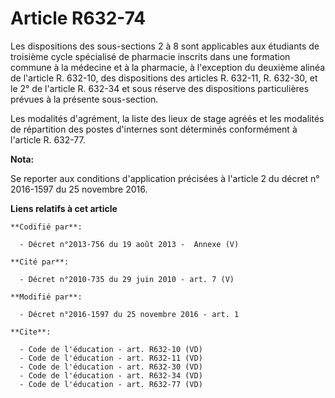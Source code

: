 # Article R632-74

Les dispositions des sous-sections 2 à 8 sont applicables aux étudiants de troisième cycle spécialisé de pharmacie inscrits
dans une formation commune à la médecine et à la pharmacie, à l'exception du deuxième alinéa de l'article R. 632-10, des
dispositions des articles R. 632-11, R. 632-30, et le 2° de l'article R. 632-34 et sous réserve des dispositions
particulières prévues à la présente sous-section. 

Les modalités d'agrément, la liste des lieux de stage agréés et les modalités de répartition des postes d'internes sont
déterminés conformément à l'article R. 632-77.

**Nota:**

Se reporter aux conditions d'application précisées à l'article 2 du décret n° 2016-1597 du 25 novembre 2016.

**Liens relatifs à cet article**

	**Codifié par**:

	  - Décret n°2013-756 du 19 août 2013 -  Annexe (V)

	**Cité par**:

	  - Décret n°2010-735 du 29 juin 2010 - art. 7 (V)

	**Modifié par**:

	  - Décret n°2016-1597 du 25 novembre 2016 - art. 1

	**Cite**:

	  - Code de l'éducation - art. R632-10 (VD)
	  - Code de l'éducation - art. R632-11 (VD)
	  - Code de l'éducation - art. R632-30 (VD)
	  - Code de l'éducation - art. R632-34 (VD)
	  - Code de l'éducation - art. R632-77 (VD)

